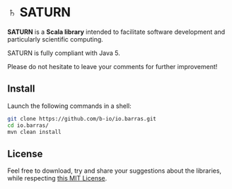 # ♄ SATURN

**SATURN** is a **Scala library** intended to facilitate software development and particularly
scientific computing.

SATURN is fully compliant with Java 5.

Please do not hesitate to leave your comments for further improvement!


## Install

Launch the following commands in a shell:
~~~bash
git clone https://github.com/b-io/io.barras.git
cd io.barras/
mvn clean install
~~~


## License

Feel free to download, try and share your suggestions about the libraries,
while respecting [this MIT License][license].

[license]: <LICENSE>
